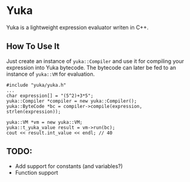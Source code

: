 Yuka
====

Yuka is a lightweight expression evaluator writen in C++. 

How To Use It
-------------

Just create an instance of `yuka::Compiler` and use it for compiling your expression into Yuka bytecode. The bytecode can later be fed to an instance of `yuka::VM` for evaluation.

	#include "yuka/yuka.h"
	...
	char expression[] = "(5^2)+3*5";
	yuka::Compiler *compiler = new yuka::Compiler();
	yuka::ByteCode *bc = compiler->compile(expression, strlen(expression));

	yuka::VM *vm = new yuka::VM;
	yuka::t_yuka_value result = vm->run(bc);
	cout << result.int_value << endl; // 40

TODO:
-----

* Add support for constants (and variables?)
* Function support

